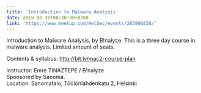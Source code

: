 ```yaml
---
title: 'Introduction to Malware Analysis'
date: 2019-08-30T08:30:00+0300
link: 'https://www.meetup.com/HelSec/events/263966858/'
---
```


Introduction to Malware Analysis, by B!nalyze. This is a three day course in malware analysis. Limited amount of seats.

 Contents & syllabus: <http://bit.ly/mac2-course-plan>

 Instructor: Emre TINAZTEPE / B!nalyze  
Sponsored by Sanoma.  
Location: Sanomatalo, Töölönlahdenkatu 2, Helsinki

 